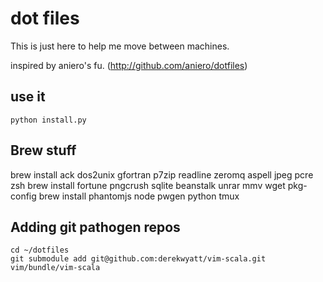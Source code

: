 dot files
=========

This is just here to help me move between machines.

inspired by aniero's fu. (http://github.com/aniero/dotfiles)


use it
------

 `python install.py`


Brew stuff
----------

brew install ack dos2unix gfortran p7zip readline zeromq aspell jpeg pcre zsh
brew install fortune pngcrush sqlite beanstalk unrar mmv wget pkg-config
brew install phantomjs node pwgen python tmux

Adding git pathogen repos
-------------------------

    cd ~/dotfiles
    git submodule add git@github.com:derekwyatt/vim-scala.git vim/bundle/vim-scala

